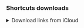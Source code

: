 ### Shortcuts downloads

<details>
<summary>Download links from iCloud</summary>

| Button | Download | Logic |
|:--|:--|:--|
| ![](images/11.22.32.png) | [link](https://www.icloud.com/shortcuts/e31e760cfab049ea87b58156df88f8e0) | ![](images/2025-02-24_12.48.11.png)|
| ![](images/11.27.16.png) | [link](https://www.icloud.com/shortcuts/fd0d53d7288d41b1878f783d009f80df) | ![](images/2025-02-24_13.06.45.png)|
| ![](images/11.28.28.png) | [link](https://www.icloud.com/shortcuts/3ec40e0f47c64018aad99f820e2a686e) | ![](images/2025-02-24_13.19.26.png)|
| ![](images/11.23.26.png) | [link](https://www.icloud.com/shortcuts/32bc5dfe4ffb4aa9aec13c631db83b1d) | ![](images/2025-02-24_13.22.19.png)|
| ![](images/11.26.53.png) | [link](https://www.icloud.com/shortcuts/201f3ab2882a44f7a8e8830e6c793ac2) | ![](images/2025-02-24_13.26.57.png)|
| ![](images/11.49.24.png) | [link](https://www.icloud.com/shortcuts/821656d2a40746a6bd576a96a35e00f2) | ![](images/2025-02-24_13.29.52.png)|
| ![](images/11.49.38.png) | [link](https://www.icloud.com/shortcuts/a8aa3c0d380a4180b159af81d6254b38) | ![](images/2025-02-24_13.34.44.png)|
| ![](images/11.49.51.png) | [link](https://www.icloud.com/shortcuts/025b4bbe16f2400aa08d86c98076178f) | ![](images/2025-02-24_13.38.10.png)|
| ![](images/11.50.05.png) | [link](https://www.icloud.com/shortcuts/2789ed2169214ce6872314cc545a1303) | ![](images/2025-02-24_13.06.45.png)|
| ![](images/11.50.32.png) | [link](https://www.icloud.com/shortcuts/fb50a2e5722d414e82c39c5a7bea8acc) | ![](images/2025-02-24_13.06.45.png)|
| ![](images/12.12.43.png) | [link](https://www.icloud.com/shortcuts/8fb7add9ea9a4b24ab3c7d9546bbe8f3) | ![](images/2025-02-24_13.06.45.png)|
| ![](images/12.12.57.png) | [link](https://www.icloud.com/shortcuts/fc96b69a9caa44b2828d847c4d0c1d24) | ![](images/2025-02-24_13.06.45.png)|
| ![](images/12.13.08.png) | [link](https://www.icloud.com/shortcuts/709df61f70c2411fa1ce46c0b64d8634) | ![](images/2025-02-24_13.06.45.png)|
| ![](images/12.13.28.png) | [link](https://www.icloud.com/shortcuts/a1891dc1605b480e893d5d225e0140a9) | ![](images/2025-02-24_13.06.45.png)|
| ![](images/12.13.43.png) | [link](https://www.icloud.com/shortcuts/b18c26e74c79406a9d0b3611fd4bbbc0) | ![](images/2025-02-24_13.06.45.png)|
| ![](images/12.13.57.png) | [link](https://www.icloud.com/shortcuts/aab932521b624c1291e71e88d4e896b3) | ![](images/2025-02-24_13.06.45.png)|
| ![](images/12.14.10.png) | [link](https://www.icloud.com/shortcuts/c25fcc0f62f64a099dba584fcad0d29e) | ![](images/2025-02-24_13.06.45.png)|
| ![](images/12.14.20.png) | [link](https://www.icloud.com/shortcuts/4a20a41c31904101b073af17e68b0bdf) | ![](images/2025-02-24_13.06.45.png)|
</details>

